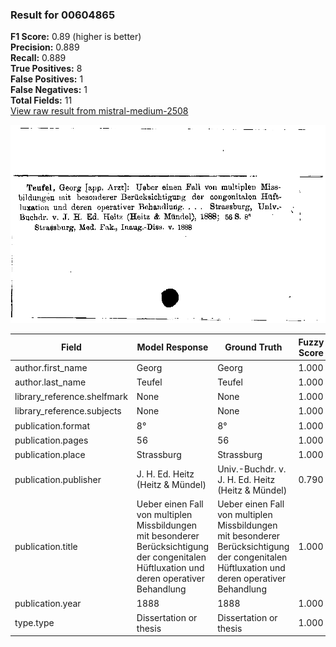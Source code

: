 ### Result for 00604865
**F1 Score:** 0.89 (higher is better)<br>**Precision:** 0.889<br>**Recall:** 0.889<br>**True Positives:** 8<br>**False Positives:** 1<br>**False Negatives:** 1<br>**Total Fields:** 11<br>[View raw result from mistral-medium-2508](https://github.com/RISE-UNIBAS/humanities_data_benchmark/blob/main/results/2025-10-01/T0179/request_T0179_00604865.json)

<img src="https://github.com/RISE-UNIBAS/humanities_data_benchmark/blob/main/benchmarks/zettelkatalog/images/00604865.jpg?raw=true" alt="00604865" width="600px">

| Field | Model Response | Ground Truth | Fuzzy Score | Match |
|-------|----------------|--------------|-------------|-------|
| author.first_name | Georg | Georg | 1.000 | ✅ |
| author.last_name | Teufel | Teufel | 1.000 | ✅ |
| library_reference.shelfmark | None | None | 1.000 | ✅ |
| library_reference.subjects | None | None | 1.000 | ✅ |
| publication.format | 8° | 8° | 1.000 | ✅ |
| publication.pages | 56 | 56 | 1.000 | ✅ |
| publication.place | Strassburg | Strassburg | 1.000 | ✅ |
| publication.publisher | J. H. Ed. Heitz (Heitz & Mündel) | Univ.-Buchdr. v. J. H. Ed. Heitz (Heitz & Mündel) | 0.790 | ❌ |
| publication.title | Ueber einen Fall von multiplen Missbildungen mit besonderer Berücksichtigung der congenitalen Hüftluxation und deren operativer Behandlung | Ueber einen Fall von multiplen Missbildungen mit besonderer Berücksichtigung der congenitalen Hüftluxation und deren operativer Behandlung | 1.000 | ✅ |
| publication.year | 1888 | 1888 | 1.000 | ✅ |
| type.type | Dissertation or thesis | Dissertation or thesis | 1.000 | ✅ |

